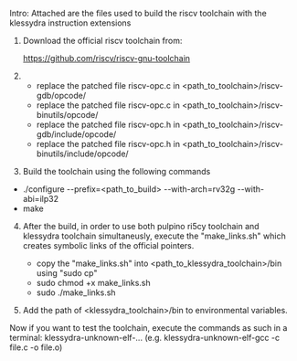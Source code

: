 Intro: 
Attached are the files used to build the riscv toolchain with the klessydra instruction extensions

1) Download the official riscv toolchain from: 

   https://github.com/riscv/riscv-gnu-toolchain

2) - replace the patched file riscv-opc.c in <path_to_toolchain>/riscv-gdb/opcode/
   - replace the patched file riscv-opc.c in <path_to_toolchain>/riscv-binutils/opcode/
   - replace the patched file riscv-opc.h in <path_to_toolchain>/riscv-gdb/include/opcode/
   - replace the patched file riscv-opc.h in <path_to_toolchain>/riscv-binutils/include/opcode/

3) Build the toolchain using the following commands
    
  - ./configure --prefix=<path_to_build> --with-arch=rv32g --with-abi=ilp32
   - make

4) After the build, in order to use both pulpino ri5cy toolchain and klessydra toolchain simultaneusly, execute the "make_links.sh" which creates symbolic links of the official pointers.
   -	copy the "make_links.sh" into <path_to_klessydra_toolchain>/bin using "sudo cp"
   -	sudo chmod +x make_links.sh
   -	sudo ./make_links.sh

5) Add the path of <klessydra_toolchain>/bin to environmental variables.

Now if you want to test the toolchain, execute the commands as such in a terminal: klessydra-unknown-elf-... (e.g. klessydra-unknown-elf-gcc -c file.c -o file.o)
